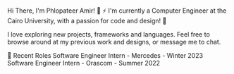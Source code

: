 Hi There, I'm Phlopateer Amir! 👋
⚡ I'm currently a Computer Engineer at the Cairo University, with a passion for code and design! 🎨

I love exploring new projects, frameworks and languages. Feel free to browse around at my previous work and designs, or message me to chat.

📝 Recent Roles
Software Engineer Intern - Mercedes - Winter 2023
Software Engineer Intern - Orascom - Summer 2022
